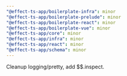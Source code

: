```yaml
---
"@effect-ts-app/boilerplate-infra": minor
"@effect-ts-app/boilerplate-prelude": minor
"@effect-ts-app/boilerplate-react": minor
"@effect-ts-app/boilerplate-vue": minor
"@effect-ts-app/core": minor
"@effect-ts-app/infra": minor
"@effect-ts-app/react": minor
"@effect-ts-app/schema": minor
---
```


Cleanup logging/pretty, add $$.inspect.
